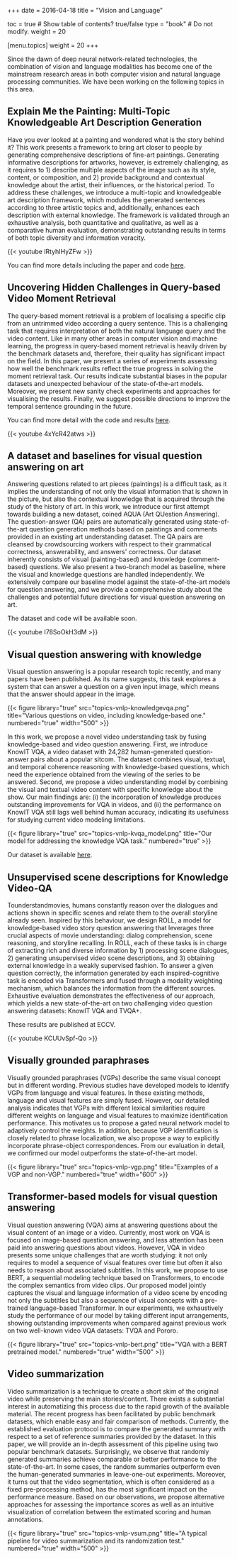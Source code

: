 +++ 
date = 2016-04-18 
title = "Vision and Language" 

toc = true # Show table of contents? true/false 
type = "book" # Do not modify. 
weight = 20

[menu.topics] 
 weight = 20 
+++

Since the dawn of deep neural network-related technologies, the combination of vision and language modalities has become one of the mainstream research areas in both computer vision and natural language processing communities. We have been working on the following topics in this area.

## Explain Me the Painting: Multi-Topic Knowledgeable Art Description Generation

Have you ever looked at a painting and wondered what is the story behind it? This work presents a framework to bring art closer to people by generating comprehensive descriptions of fine-art paintings. Generating informative descriptions for artworks, however, is extremely challenging, as it requires to 1) describe multiple aspects of the image such as its style, content, or composition, and 2) provide background and contextual knowledge about the artist, their influences, or the historical period. To address these challenges, we introduce a multi-topic and knowledgeable art description framework, which modules the generated sentences according to three artistic topics and, additionally, enhances each description with external knowledge. The framework is validated through an exhaustive analysis, both quantitative and qualitative, as well as a comparative human evaluation, demonstrating outstanding results in terms of both topic diversity and information veracity.

{{< youtube lRtyhIHyZFw >}}

You can find more details including the paper and code [here](https://sites.google.com/view/art-description-generation). 

## Uncovering Hidden Challenges in Query-based Video Moment Retrieval

The query-based moment retrieval is a problem of localising a specific clip from an untrimmed video according a query sentence. This is a challenging task that requires interpretation of both the natural language query and the video content. Like in many other areas in computer vision and machine learning, the progress in query-based moment retrieval is heavily driven by the benchmark datasets and, therefore, their quality has significant impact on the field. In this paper, we present a series of experiments assessing how well the benchmark results reflect the true progress in solving the moment retrieval task. Our results indicate substantial biases in the popular datasets and unexpected behaviour of the state-of-the-art models. Moreover, we present new sanity check experiments and approaches for visualising the results. Finally, we suggest possible directions to improve the temporal sentence grounding in the future.

You can find more detail with the code and results [here](https://mayu-ot.github.io/hidden-challenges-MR/).

{{< youtube 4xYcR42atws >}}

## A dataset and baselines for visual question answering on art

Answering questions related to art pieces (paintings) is a difficult task, as it implies the understanding of not only the visual information that is shown in the picture, but also the contextual knowledge that is acquired through the study of the history of art. In this work, we introduce our first attempt towards building a new dataset, coined AQUA (Art QUestion Answering). The question-answer (QA) pairs are automatically generated using state-of-the-art question generation methods based on paintings and comments provided in an existing art understanding dataset. The QA pairs are cleansed by crowdsourcing workers with respect to their grammatical correctness, answerability, and answers' correctness. Our dataset inherently consists of visual (painting-based) and knowledge (comment-based) questions. We also present a two-branch model as baseline, where the visual and knowledge questions are handled independently. We extensively compare our baseline model against the state-of-the-art models for question answering, and we provide a comprehensive study about the challenges and potential future directions for visual question answering on art.

The dataset and code will be available soon.

{{< youtube I78SoOkH3dM >}}

## Visual question answering with knowledge

Visual question answering is a popular research topic recently, and many papers have been published. As its name suggests, this task explores a system that can answer a question on a given input image, which means that the answer should appear in the image. 

{{< figure library="true" src="topics-vnlp-knowledgevqa.png" title="Various questions on video, including knowledge-based one." numbered="true" width="500" >}}

In this work, we propose a novel video understanding task by fusing knowledge-based and video question answering. First, we introduce KnowIT VQA, a video dataset with 24,282 human-generated question-answer pairs about a popular sitcom. The dataset combines visual, textual, and temporal coherence reasoning with knowledge-based questions, which need the experience obtained from the viewing of the series to be answered. Second, we propose a video understanding model by combining the visual and textual video content with specific knowledge about the show. Our main findings are: (i) the incorporation of knowledge produces outstanding improvements for VQA in videos, and (ii) the performance on KnowIT VQA still lags well behind human accuracy, indicating its usefulness for studying current video modeling limitations. 

{{< figure library="true" src="topics-vnlp-kvqa_model.png" title="Our model for addressing the knowledge VQA task." numbered="true" >}}

Our dataset is available [here](https://knowit-vqa.github.io).

## Unsupervised scene descriptions for Knowledge Video-QA

Tounderstandmovies, humans constantly reason over the dialogues and actions shown in specific scenes and relate them to the overall storyline already seen. Inspired by this behaviour, we design ROLL, a model for knowledge-based video story question answering that leverages three crucial aspects of movie understanding: dialog comprehension, scene reasoning, and storyline recalling. In ROLL, each of these tasks is in charge of extracting rich and diverse information by 1) processing scene dialogues, 2) generating unsupervised video scene descriptions, and 3) obtaining external knowledge in a weakly supervised fashion. To answer a given question correctly, the information generated by each inspired-cognitive task is encoded via Transformers and fused through a modality weighting mechanism, which balances the information from the different sources. Exhaustive evaluation demonstrates the effectiveness of our approach, which yields a new state-of-the-art on two challenging video question answering datasets: KnowIT VQA and TVQA+.

These results are published at ECCV. 

{{< youtube KCUUvSpf-Qo >}}

## Visually grounded paraphrases

Visually grounded paraphrases (VGPs) describe the same visual concept but in different wording.
Previous studies have developed models to identify VGPs from language and visual features.
In these existing methods, language and visual features are simply fused.
However, our detailed analysis indicates that VGPs with different lexical similarities require different weights on language and visual features to maximize identification performance.
This motivates us to propose a gated neural network model to adaptively control the weights.
In addition, because VGP identification is closely related to phrase localization, we also propose a way to explicitly incorporate phrase-object correspondences.
From our evaluation in detail, we confirmed our model outperforms the state-of-the-art model.

{{< figure library="true" src="topics-vnlp-vgp.png" title="Examples of a VGP and non-VGP." numbered="true" width="600" >}}

## Transformer-based models for visual question answering

Visual question answering (VQA) aims at answering questions about the visual content of an image or a video. Currently, most work on VQA is focused on image-based question answering, and less attention has been paid into answering questions about videos. However, VQA in video presents some unique challenges that are worth studying: it not only requires to model a sequence of visual features over time but often it also needs to reason about associated subtitles. In this work, we propose to use BERT, a sequential modeling technique based on Transformers, to encode the complex semantics from video clips. Our proposed model jointly captures the visual and language information of a video scene by encoding not only the subtitles but also a sequence of visual concepts with a pre-trained language-based Transformer. In our experiments, we exhaustively study the performance of our model by taking different input arrangements, showing outstanding improvements when compared against previous work on two well-known video VQA datasets: TVQA and Pororo.

{{< figure library="true" src="topics-vnlp-bert.png" title="VQA with a BERT pretrained model." numbered="true" width="500" >}}


## Video summarization

Video summarization is a technique to create a short skim of the original video while preserving the main stories/content. There exists a substantial interest in automatizing this process due to the rapid growth of the available material. The recent progress has been facilitated by public benchmark datasets, which enable easy and fair comparison of methods. Currently, the established evaluation protocol is to compare the generated summary with respect to a set of reference summaries provided by the dataset. In this paper, we will provide an in-depth assessment of this pipeline using two popular benchmark datasets. Surprisingly, we observe that randomly generated summaries achieve comparable or better performance to the state-of-the-art. In some cases, the random summaries outperform even the human-generated summaries in leave-one-out experiments. Moreover, it turns out that the video segmentation, which is often considered as a fixed pre-processing method, has the most significant impact on the performance measure. Based on our observations, we propose alternative approaches for assessing the importance scores as well as an intuitive visualization of correlation between the estimated scoring and human annotations.

{{< figure library="true" src="topics-vnlp-vsum.png" title="A typical pipeline for video summarization and its randomization test." numbered="true" width="500" >}}